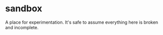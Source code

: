# sandbox
A place for experimentation. It's safe to assume everything here is broken and incomplete.
